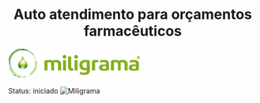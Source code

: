 <h1 align="center"> Auto atendimento para orçamentos farmacêuticos </h1>

![Miligrama](Images/logo.png)

Status: iniciado
![Miligrama](https://img.shields.io/badge/Status-Iniciado-Greens)

